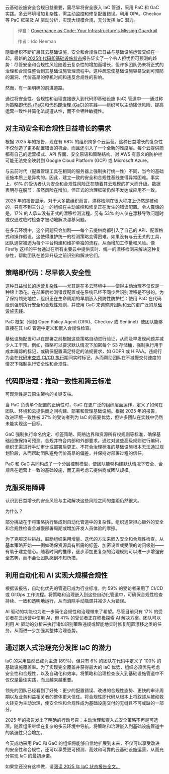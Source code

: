 
<!--
title: 治理即代码：您基础设施缺失的护栏
cover: https://cdn.thenewstack.io/media/2025/05/4dd7eb33-guardrail.jpg
summary: 云基础设施安全合规日益重要，需尽早将安全嵌入 IaC 管道，采用 PaC 和 GaC 实践。多云环境增加复杂性，需主动监控和修复配置错误。利用 OPA、Checkov 等 PaC 框架及 AI 驱动分析，实现大规模合规，充分发挥 IaC 潜力。
-->

云基础设施安全合规日益重要，需尽早将安全嵌入 IaC 管道，采用 PaC 和 GaC 实践。多云环境增加复杂性，需主动监控和修复配置错误。利用 OPA、Checkov 等 PaC 框架及 AI 驱动分析，实现大规模合规，充分发挥 IaC 潜力。

> 译自：[Governance as Code: Your Infrastructure's Missing Guardrail](https://thenewstack.io/governance-as-code-your-infrastructures-missing-guardrail/)
> 
> 作者：Ido Neeman

随着组织不断扩展其云基础设施，安全和合规性已日益与基础设施运营交织在一起。最新的[2025年代码即基础设施状态](https://www.firefly.ai/state-of-iac-2025)报告证实了一个令人担忧但可预测的趋势：尽管安全和合规性风险随着云复杂性的增加而增长，但许多团队仍未将正式的治理和合规性整合到其基础设施管理流程中。这种疏忽使基础设施容易受到可预防的漏洞、代价高昂的停机时间和违反合规性的影响。

然而，有一条明确的前进道路。

通过将安全性、合规性和治理直接嵌入到代码即基础设施 (IaC) 管道中——通过称为[策略即代码 (PaC)](https://thenewstack.io/is-policy-as-code-the-cure-for-multicloud-config-chaos/)和[代码即治理 (GaC)](https://thenewstack.io/real-time-policy-enforcement-with-governance-as-code/)的实践——组织可以主动降低风险、提高运营一致性并简化法规遵从性，而不会牺牲敏捷性。

## 对主动安全和合规性日益增长的需求

根据 2025 年的报告，现在有 68% 的组织跨多个云运营。这种日益增长的复杂性不仅创造了更多配置错误的机会，而且还引入了一个全新的难度层。每个云提供商都有自己的运营模式、API 界面、安全原语和策略结构。对 AWS 有意义的防护栏可能无法完全映射到 Google Cloud Platform (GCP) 或 Microsoft Azure。

与云前时代（配置管理工具在相同的服务器上强制执行统一性）不同，当今的基础设施本质上是异构的。因此，建立一致的安全和合规性基线变得异常困难。事实上，61% 的受访者认为安全和合规性风险正在随着其云规模的扩大而升级。数据表明存在脱节：虽然风险在增加，但正式的治理框架仍然不发达或应用不一致。

2025 年的报告显示，对于大多数组织而言，漂移检测在很大程度上仍然是被动的，只有不到三分之一的组织在主动监控和修复正在发生的错误配置。令人震惊的是，17% 的人承认没有正式的漂移检测流程，另有 53% 的人仅在漂移导致问题时或仅通过临时检查才被动地解决漂移问题。

在多云环境中，这个问题只会加剧——每个云提供商都引入了自己的 API、配置格式和操作假设，这使得维护统一的检测策略变得困难。如果没有与云无关的工具，团队通常被迫为每个平台构建和维护单独的流程，从而增加工作量和风险。像 Firefly 这样的平台通过在所有主要云中提供实时、统一的漂移检测来解决这种复杂性，帮助团队在差异升级之前识别和解决它们。

## 策略即代码：尽早嵌入安全性

这种[日益增长的运营复杂性](https://thenewstack.io/tackle-iac-tooling-complexity-and-growing-cloud-costs-in-2025/)——尤其是在多云环境中——使得主动治理不仅仅是一种锦上添花。在部署后检测错误配置或在系统已经不同步后识别漂移是不够的。为了保持领先地位，组织正在生命周期的早期嵌入预防性防护栏：使用 PaC 在代码级别强制执行安全和合规性规则，并使用 GaC 来调整跨团队和云的更广泛的[基础设施实践](https://thenewstack.io/chaos-under-control-addressing-cloud-infrastructure-drift/)。

PaC 框架（例如 Open Policy Agent (OPA)、Checkov 或 Sentinel）使团队能够直接在其 IaC 管道中定义和嵌入合规性检查。

基础设施配置可以在部署之前根据这些策略自动进行验证，从而及早发现问题并减少人工干预。例如，策略可以要求默认情况下加密每个 S3 存储桶，强制执行用于成本跟踪的标记，或确保配置满足特定的法规要求，如 GDPR 或 HIPAA。违规行为会在[代码审查或 CI/CD 执行](https://thenewstack.io/beyond-orchestration-a-comprehensive-approach-to-iac-strategy/)期间实时标记，从而帮助团队在不减慢交付速度的情况下强制执行安全性和合规性。

## 代码即治理：推动一致性和跨云标准

可观测性是云原生架构的关键支柱。

当 PaC 负责单个配置的正确性时，GaC 在更广泛的组织层面运作，定义了如何在团队、环境和云提供商之间构建、部署和管理基础设施。根据 2025 年的报告，改进环境一致性被 27% 的受访者列为 IaC 的首要优势，但许多团队在实践中仍然未能实现这一目标。

GaC 强制执行命名约定、标签策略、网络边界和资源所有权规则等标准，确保基础设施保持可预测、合规并符合内部和外部要求。通过对这些高级规则进行编码，组织无需进行手动审计或部署后更正。不符合治理标准的基础设施根本无法通过规划阶段，从而帮助团队避免代价高昂的偏差，并保持对部署过程的信任。

PaC 和 GaC 共同构成了一个分层控制模型，使团队能够构建默认情况下安全、合规且在运营上一致的基础设施，而无需考虑云提供商或团队规模。

## 克服采用障碍

认识到日益增长的安全风险与主动解决这些风险之间的差距仍然很大。

为什么？

部分挑战在于将策略执行集成到自动化管道中的复杂性。组织通常担心额外的安全和合规性检查会减慢部署周期或增加开发人员体验的摩擦。

为了克服这些挑战，鼓励组织采用增量、迭代的方法来嵌入安全和合规性检查。从基本策略开始——例如确保资源具有所需的标签、加密设置或受限的访问级别——有助于建立信心。随着时间的推移，逐步添加更复杂的治理规则可以进一步增强安全态势，而不会让团队感到不知所措。

## 利用自动化和 AI 实现大规模合规性

根据该报告，自动化优先的管道已成为行业标准，约 59% 的受访者采用了 CI/CD 或 GitOps 工作流程。将策略和治理嵌入到这些自动化管道中，可确保合规性检查持续、一致和透明地运行，从而消除手动瓶颈并减少人为错误。

AI 驱动的功能也为进一步简化合规性和治理带来了希望。尽管目前只有 17% 的受访者在云运营中使用 AI，但 41% 的受访者正在积极探索 AI 解决方案。团队可以利用 AI 驱动的分析来执行诸如识别策略违规或智能地实时修复配置漂移之类的任务，从而进一步加强其整体治理态势。

## 通过嵌入式治理充分发挥 IaC 的潜力

IaC 的采用显然已成为主流 (89%)，但只有 6% 的团队在代码中定义了 100% 的基础设施覆盖率。为了实现完全覆盖并获得最大的 IaC 优势，组织必须优先考虑安全性和合规性，以及自动化和效率。将策略和治理检查嵌入到基础设施管道中不仅仅是最佳实践，而且越来越重要。

领先的团队已经看到了好处：更少的配置错误、改进的合规性态势、更快的审计周期以及业务利益相关者的整体更大信任。将合规性即代码从根本上将叙述从被动救火转变为主动治理，使安全性和合规性成为基础设施交付的无缝且不可或缺的一部分。

2025 年的报告发出了明确的行动号召：主动治理和嵌入式安全策略不再是可选项。随着组织继续在复杂的多云环境中导航，将策略和治理嵌入到基础设施管道中的紧迫性只会增加。

今天成功采用 PaC 和 GaC 的组织将能够自信地扩展到未来，不仅可以享受改进的安全性和合规性，还可以享受更可预测、高效和可靠的云基础设施运营，从而充分实现 IaC 的最初承诺。

如果您还没有这样做，请[阅读 2025 年 IaC 状态报告全文。](https://www.firefly.ai/state-of-iac-2025)